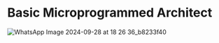 # Basic Microprogrammed Architect 

![WhatsApp Image 2024-09-28 at 18 26 36_b8233f40](https://github.com/user-attachments/assets/ff0d5832-db3b-4745-9aee-703b98e6190d)


